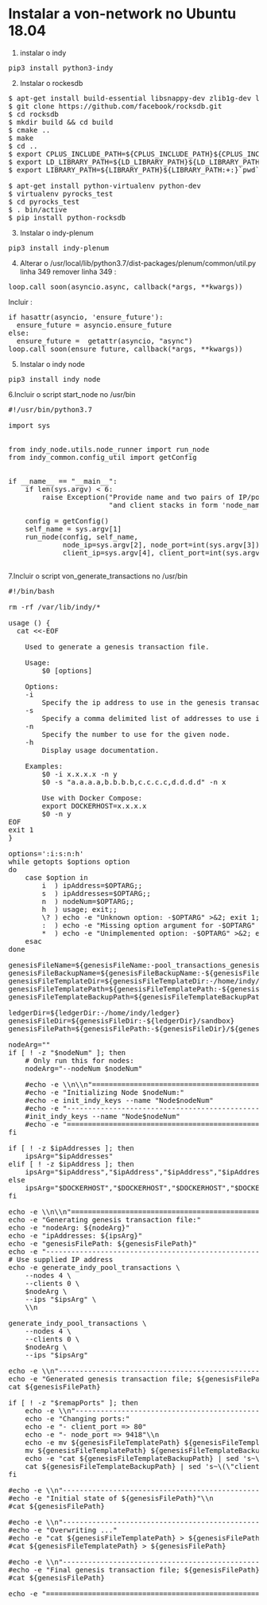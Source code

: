 # Instalar a von-network no Ubuntu 18.04

1. instalar o indy
<pre>
pip3 install python3-indy
</pre>

2. Instalar o rockesdb
<pre>
$ apt-get install build-essential libsnappy-dev zlib1g-dev libbz2-dev libgflags-dev liblz4-dev
$ git clone https://github.com/facebook/rocksdb.git
$ cd rocksdb
$ mkdir build && cd build
$ cmake ..
$ make
$ cd ..
$ export CPLUS_INCLUDE_PATH=${CPLUS_INCLUDE_PATH}${CPLUS_INCLUDE_PATH:+:}`pwd`/include/
$ export LD_LIBRARY_PATH=${LD_LIBRARY_PATH}${LD_LIBRARY_PATH:+:}`pwd`/build/
$ export LIBRARY_PATH=${LIBRARY_PATH}${LIBRARY_PATH:+:}`pwd`/build/

$ apt-get install python-virtualenv python-dev
$ virtualenv pyrocks_test
$ cd pyrocks_test
$ . bin/active
$ pip install python-rocksdb
</pre>

3. Instalar o indy-plenum
<pre>
pip3 install indy-plenum
</pre>

4. Alterar o /usr/local/lib/python3.7/dist-packages/plenum/common/util.py linha 349
remover linha 349 : 
<pre>
loop.call_soon(asyncio.async, callback(*args, **kwargs))
</pre>
Incluir :
<pre>
if hasattr(asyncio, 'ensure_future'):
  ensure_future = asyncio.ensure_future
else:
  ensure_future =  getattr(asyncio, "async")
loop.call_soon(ensure_future, callback(*args, **kwargs))
</pre>

5. Instalar o indy node
<pre>
pip3 install indy_node
</pre>

6.Incluir o script start_node no /usr/bin

<pre>
#!/usr/bin/python3.7

import sys


from indy_node.utils.node_runner import run_node
from indy_common.config_util import getConfig


if __name__ == "__main__":
    if len(sys.argv) < 6:
        raise Exception("Provide name and two pairs of IP/port for running the node "
                        "and client stacks in form 'node_name node_ip node_port client_ip client_port'")

    config = getConfig()
    self_name = sys.argv[1]
    run_node(config, self_name,
             node_ip=sys.argv[2], node_port=int(sys.argv[3]),
             client_ip=sys.argv[4], client_port=int(sys.argv[5]))

</pre>

7.Incluir o script von_generate_transactions  no /usr/bin

<pre>
#!/bin/bash

rm -rf /var/lib/indy/*

usage () {
  cat <<-EOF

    Used to generate a genesis transaction file.

    Usage:
        $0 [options]

    Options:
    -i <ip address>
        Specify the ip address to use in the genesis transaction file.
    -s <ip addresses>
        Specify a comma delimited list of addresses to use in the genesis transaction file.
    -n <node number>
        Specify the number to use for the given node.
    -h
        Display usage documentation.

    Examples:
        $0 -i x.x.x.x -n y
        $0 -s "a.a.a.a,b.b.b.b,c.c.c.c,d.d.d.d" -n x

        Use with Docker Compose:
        export DOCKERHOST=x.x.x.x
        $0 -n y
EOF
exit 1
}

options=':i:s:n:h'
while getopts $options option
do
    case $option in
        i  ) ipAddress=$OPTARG;;
        s  ) ipAddresses=$OPTARG;;
        n  ) nodeNum=$OPTARG;;
        h  ) usage; exit;;
        \? ) echo -e "Unknown option: -$OPTARG" >&2; exit 1;;
        :  ) echo -e "Missing option argument for -$OPTARG" >&2; exit 1;;
        *  ) echo -e "Unimplemented option: -$OPTARG" >&2; exit 1;;
    esac
done

genesisFileName=${genesisFileName:-pool_transactions_genesis}
genesisFileBackupName=${genesisFileBackupName:-${genesisFileName}.old}
genesisFileTemplateDir=${genesisFileTemplateDir:-/home/indy/.indy-cli/networks/sandbox}
genesisFileTemplatePath=${genesisFileTemplatePath:-${genesisFileTemplateDir}/${genesisFileName}}
genesisFileTemplateBackupPath=${genesisFileTemplateBackupPath:-${genesisFileTemplateDir}/${genesisFileBackupName}}

ledgerDir=${ledgerDir:-/home/indy/ledger}
genesisFileDir=${genesisFileDir:-${ledgerDir}/sandbox}
genesisFilePath=${genesisFilePath:-${genesisFileDir}/${genesisFileName}}

nodeArg=""
if [ ! -z "$nodeNum" ]; then
    # Only run this for nodes:
    nodeArg="--nodeNum $nodeNum"

    #echo -e \\n\\n"================================================================================================"
    #echo -e "Initializing Node $nodeNum:"
    #echo -e init_indy_keys --name "Node$nodeNum"
    #echo -e "------------------------------------------------------------------------------------------------"
    #init_indy_keys --name "Node$nodeNum"
    #echo -e "================================================================================================"
fi

if [ ! -z $ipAddresses ]; then
    ipsArg="$ipAddresses"
elif [ ! -z $ipAddress ]; then
    ipsArg="$ipAddress","$ipAddress","$ipAddress","$ipAddress"
else
    ipsArg="$DOCKERHOST","$DOCKERHOST","$DOCKERHOST","$DOCKERHOST"
fi

echo -e \\n\\n"================================================================================================"
echo -e "Generating genesis transaction file:"
echo -e "nodeArg: ${nodeArg}"
echo -e "ipAddresses: ${ipsArg}"
echo -e "genesisFilePath: ${genesisFilePath}"
echo -e "------------------------------------------------------------------------------------------------"
# Use supplied IP address
echo -e generate_indy_pool_transactions \
    --nodes 4 \
    --clients 0 \
    $nodeArg \
    --ips "$ipsArg" \
    \\n

generate_indy_pool_transactions \
    --nodes 4 \
    --clients 0 \
    $nodeArg \
    --ips "$ipsArg"

echo -e \\n"------------------------------------------------------------------------------------------------"
echo -e "Generated genesis transaction file; ${genesisFilePath}"\\n
cat ${genesisFilePath}

if [ ! -z "$remapPorts" ]; then
    echo -e \\n"------------------------------------------------------------------------------------------------"
    echo -e "Changing ports:"
    echo -e "- client_port => 80"
    echo -e "- node_port => 9418"\\n
    echo -e mv ${genesisFileTemplatePath} ${genesisFileTemplateBackupPath}
    mv ${genesisFileTemplatePath} ${genesisFileTemplateBackupPath}
    echo -e "cat ${genesisFileTemplateBackupPath} | sed 's~\(\"client_port\":\).\{4\}\(,\)~\180\2~g' | sed 's~\(\"node_port\":\).\{4\}\(,\)~\19418\2~g' > ${genesisFileTemplatePath}"
    cat ${genesisFileTemplateBackupPath} | sed 's~\(\"client_port\":\).\{4\}\(,\)~\180\2~g' | sed 's~\(\"node_port\":\).\{4\}\(,\)~\19418\2~g' > ${genesisFileTemplatePath}
fi

#echo -e \\n"------------------------------------------------------------------------------------------------"
#echo -e "Initial state of ${genesisFilePath}"\\n
#cat ${genesisFilePath}

#echo -e \\n"------------------------------------------------------------------------------------------------"
#echo -e "Overwriting ..."
#echo -e "cat ${genesisFileTemplatePath} > ${genesisFilePath}"
#cat ${genesisFileTemplatePath} > ${genesisFilePath}

#echo -e \\n"------------------------------------------------------------------------------------------------"
#echo -e "Final genesis transaction file; ${genesisFilePath}"\\n
#cat ${genesisFilePath}

echo -e "================================================================================================"\\n
</pre>
